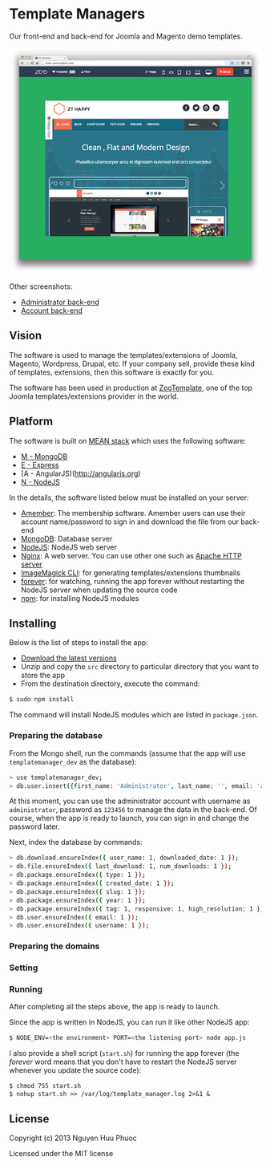 Template Managers
=================

Our front-end and back-end for Joomla and Magento demo templates.

![Front-end](docs/img/frontend.png)

Other screenshots:

* [Administrator back-end](docs/img/backend-admin.png)
* [Account back-end](docs/img/backend-account.png)

## Vision

The software is used to manage the templates/extensions of Joomla, Magento, Wordpress, Drupal, etc.
If your company sell, provide these kind of templates, extensions, then this software is exactly for you.

The software has been used in production at [ZooTemplate](http://demo.zootemplate.com), one of the top Joomla templates/extensions provider in the world.

## Platform

The software is built on [MEAN stack](http://mean.io) which uses the following software:

* [M - MongoDB](http://mongodb.org)
* [E - Express](http://expressjs.com)
* [A - AngularJS)(http://angularjs.org)
* [N - NodeJS](http://nodejs.org)

In the details, the software listed below must be installed on your server:

* [Amember](http://www.amember.com): The membership software. Amember users can use their account name/password to sign in and download the file from our back-end
* [MongoDB](http://mongodb.org): Database server
* [NodeJS](http://nodejs.org): NodeJS web server
* [Nginx](http://nginx.org): A web server. You can use other one such as [Apache HTTP server](http://httpd.apache.org)
* [ImageMagick CLI](http://www.imagemagick.org): for generating templates/extensions thumbnails
* [forever](https://github.com/nodejitsu/forever): for watching, running the app forever without restarting the NodeJS server when updating the source code
* [npm](http://npmjs.org): for installing NodeJS modules

## Installing

Below is the list of steps to install the app:

* [Download the latest versions](https://github.com/nghuuphuoc/templatemanager/releases)
* Unzip and copy the ```src``` directory to particular directory that you want to store the app
* From the destination directory, execute the command:

```bash
$ sudo npm install
```

The command will install NodeJS modules which are listed in ```package.json```.

### Preparing the database

From the Mongo shell, run the commands (assume that the app will use ```templatemanager_dev``` as the database):

```bash
> use templatemanager_dev;
> db.user.insert({first_name: 'Administrator', last_name: '', email: 'admin@domain.com', hashed_password: '41d4736be7061d0dd826085dd5c5c773c4703e8a', salt: '1000412025288', username: 'administrator', role: 'root', locked: false });
```

At this moment, you can use the administrator account with username as ```administrator```, password as ```123456``` to manage the data in the back-end.
Of course, when the app is ready to launch, you can sign in and change the password later.

Next, index the database by commands:

```bash
> db.download.ensureIndex({ user_name: 1, downloaded_date: 1 });
> db.file.ensureIndex({ last_download: 1, num_downloads: 1 });
> db.package.ensureIndex({ type: 1 });
> db.package.ensureIndex({ created_date: 1 });
> db.package.ensureIndex({ slug: 1 });
> db.package.ensureIndex({ year: 1 });
> db.package.ensureIndex({ tag: 1, responsive: 1, high_resolution: 1 });
> db.user.ensureIndex({ email: 1 });
> db.user.ensureIndex({ username: 1 });
```

### Preparing the domains

### Setting

### Running

After completing all the steps above, the app is ready to launch.

Since the app is written in NodeJS, you can run it like other NodeJS app:

```bash
$ NODE_ENV=<the environment> PORT=<the listening port> node app.js
```

I also provide a shell script (```start.sh```) for running the app forever (the *forever* word means that you don't have to
restart the NodeJS server whenever you update the source code):

```
$ chmod 755 start.sh
$ nohup start.sh >> /var/log/template_manager.log 2>&1 &
```

## License

Copyright (c) 2013 Nguyen Huu Phuoc

Licensed under the MIT license
